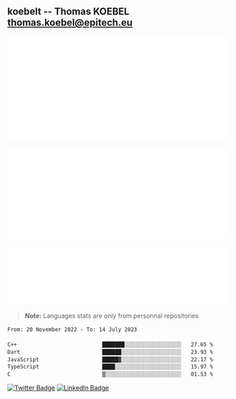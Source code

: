 ## koebelt -- Thomas KOEBEL <thomas.koebel@epitech.eu>

<!-- On github since 2018-->


![Metrics](/metrics.classic.svg)



<!--![Metrics](/metrics.plugin.introduction.repository.svg)-->
![Metrics](/metrics.plugin.isocalendar.svg)



![Metrics](/metrics.plugin.languages.svg)

> **Note:** Languages stats are only from personnal repositories

<!--START_SECTION:waka-->

```txt
From: 20 November 2022 - To: 14 July 2023

C++                           ███████░░░░░░░░░░░░░░░░░░   27.65 %
Dart                          ██████░░░░░░░░░░░░░░░░░░░   23.93 %
JavaScript                    █████▓░░░░░░░░░░░░░░░░░░░   22.17 %
TypeScript                    ████░░░░░░░░░░░░░░░░░░░░░   15.97 %
C                             ▒░░░░░░░░░░░░░░░░░░░░░░░░   01.53 %
```

<!--END_SECTION:waka-->

[![Twitter Badge](https://img.shields.io/badge/Twitter-Profile-informational?style=flat&logo=twitter&logoColor=white&color=1CA2F1)](https://twitter.com/jesuis_roux)
[![LinkedIn Badge](https://img.shields.io/badge/LinkedIn-Profile-informational?style=flat&logo=linkedin&logoColor=white&color=0D76A8)](https://www.linkedin.com/in/koebelt/)
